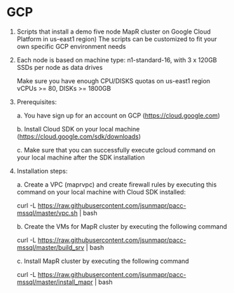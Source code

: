 # GCP

1. Scripts that install a demo five node MapR cluster on Google Cloud 
   Platform in us-east1 region)
   The scripts can be customized to fit your own specific GCP environment needs

2. Each node is based on machine type: 
   n1-standard-16, with 3 x 120GB SSDs per node as data drives
   
   Make sure you have enough CPU/DISKS quotas on us-east1 region
   vCPUs >= 80, DISKs >= 1800GB

3. Prerequisites:
 
   a. You have sign up for an account on GCP (https://cloud.google.com)
   
   b. Install Cloud SDK on your local machine (https://cloud.google.com/sdk/downloads)
   
   c. Make sure that you can successfully execute gcloud command on your local machine after the
      SDK installation

4. Installation steps: 

   a. Create a VPC (maprvpc) and create firewall rules by executing this command on your local machine with Cloud SDK installed:
   
      curl -L https://raw.githubusercontent.com/jsunmapr/pacc-mssql/master/vpc.sh | bash

   
   b. Create the VMs for MapR cluster by executing the following command
   
      curl -L https://raw.githubusercontent.com/jsunmapr/pacc-mssql/master/build_srv | bash

   
   c. Install MapR cluster by executing the following command
   
      curl -L https://raw.githubusercontent.com/jsunmapr/pacc-mssql/master/install_mapr | bash
      
    
